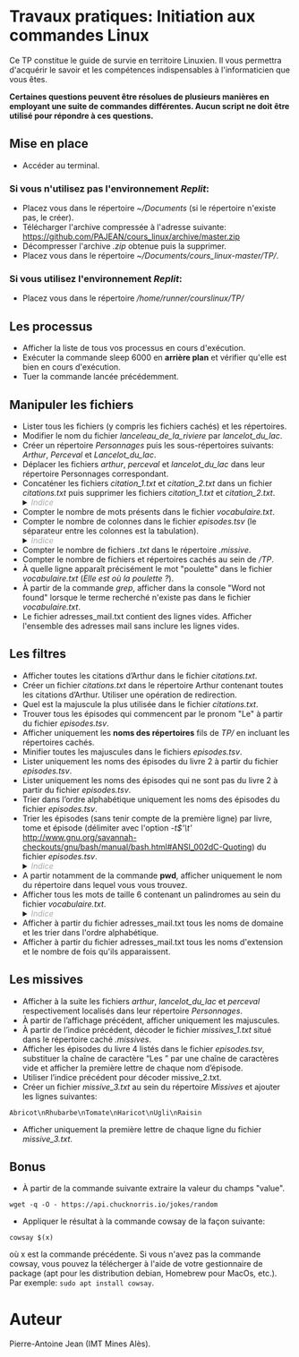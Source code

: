 # Travaux pratiques: Initiation aux commandes Linux

Ce TP constitue le guide de survie en territoire Linuxien. Il vous permettra d'acquérir le savoir et les compétences indispensables à l'informaticien que vous êtes.

**Certaines questions peuvent être résolues de plusieurs manières en employant une suite de commandes différentes. Aucun script ne doit être utilisé pour répondre à ces questions.**

## Mise en place

* Accéder au terminal.

### Si vous n'utilisez pas l'environnement *Replit*:

* Placez vous dans le répertoire *~/Documents* (si le répertoire n'existe pas, le créer).
* Télécharger l'archive compressée à l'adresse suivante: https://github.com/PAJEAN/cours_linux/archive/master.zip
* Décompresser l'archive *.zip* obtenue puis la supprimer.
* Placez vous dans le répertoire *~/Documents/cours_linux-master/TP/*.

### Si vous utilisez l'environnement *Replit*:
* Placez vous dans le répertoire */home/runner/courslinux/TP/*

## Les processus

* Afficher la liste de tous vos processus en cours d'exécution.
* Exécuter la commande sleep 6000 en **arrière plan** et vérifier qu'elle est bien en cours d'exécution.
* Tuer la commande lancée précédemment.

## Manipuler les fichiers

* Lister tous les fichiers (y compris les fichiers cachés) et les répertoires. 
* Modifier le nom du fichier *lanceleau_de_la_riviere* par *lancelot_du_lac*.
* Créer un répertoire *Personnages* puis les sous-répertoires suivants: *Arthur*, *Perceval* et *Lancelot_du_lac*.
* Déplacer les fichiers *arthur*, *perceval* et *lancelot_du_lac* dans leur répertoire Personnages correspondant.
* Concaténer les fichiers *citation_1.txt* et *citation_2.txt* dans un fichier *citations.txt* puis supprimer les fichiers *citation_1.txt* et *citation_2.txt*.
    <details>
        <summary><i style="color:#aaa">Indice</i></summary> 
        <i>Redirections des flux E/S.</i>
    </details>
* Compter le nombre de mots présents dans le fichier *vocabulaire.txt*.
* Compter le nombre de colonnes dans le fichier *episodes.tsv* (le séparateur entre les colonnes est la tabulation).
    <details>
        <summary><i style="color:#aaa">Indice</i></summary> 
        <i>Une tabulation est symbolisée par le caractère <b>\t</b> et un saut de ligne par le caractère <b>\n</b>.</i>
    </details>
* Compter le nombre de fichiers *.txt* dans le répertoire *.missive*.
* Compter le nombre de fichiers et répertoires cachés au sein de */TP*.
* À quelle ligne apparaît précisément le mot "poulette" dans le fichier *vocabulaire.txt* (*Elle est où la poulette ?*).
* À partir de la commande *grep*, afficher dans la console "Word not found" lorsque le terme recherché n'existe pas dans le fichier *vocabulaire.txt*.
* Le fichier adresses_mail.txt contient des lignes vides. Afficher l'ensemble des adresses mail sans inclure les lignes vides.

## Les filtres
* Afficher toutes les citations d’Arthur dans le fichier *citations.txt*.
* Créer un fichier *citations.txt* dans le répertoire Arthur contenant toutes les citations d’Arthur. Utiliser une opération de redirection.
* Quel est la majuscule la plus utilisée dans le fichier *citations.txt*.
* Trouver tous les épisodes qui commencent par le pronom "Le" à partir du fichier *episodes.tsv*.
* Afficher uniquement les **noms des répertoires** fils de *TP/* en incluant les répertoires cachés.
* Minifier toutes les majuscules dans le fichiers *episodes.tsv*.
* Lister uniquement les noms des épisodes du livre 2 à partir du fichier *episodes.tsv*.
* Lister uniquement les noms des épisodes qui ne sont pas du livre 2 à partir du fichier *episodes.tsv*.
* Trier dans l’ordre alphabétique uniquement les noms des épisodes du fichier *episodes.tsv*.
* Trier les épisodes (sans tenir compte de la première ligne) par livre, tome et épisode (délimiter avec l'option *-t$'\t'* http://www.gnu.org/savannah-checkouts/gnu/bash/manual/bash.html#ANSI_002dC-Quoting) du fichier *episodes.tsv*.
    <details>
        <summary><i style="color:#aaa">Indice</i></summary> 
        <i>L'option -k suivie d'un numéro de colonne permet de trier selon une colonne spécifique (l'option peut être employée plusieurs fois).</i>
    </details>
* A partir notamment de la commande **pwd**, afficher uniquement le nom du répertoire dans lequel vous vous trouvez.
* Afficher tous les mots de taille 6 contenant un palindromes au sein du fichier *vocabulaire.txt*.
    <details>
        <summary><i style="color:#aaa">Indice</i></summary> 
        <i>L’expression « (.)\1 » représente le motif « un caractère répété ».</i>
    </details>
* Afficher à partir du fichier adresses_mail.txt tous les noms de domaine et les trier dans l'ordre alphabétique.
* Afficher à partir du fichier adresses_mail.txt tous les noms d'extension et le nombre de fois qu'ils apparaissent.


## Les missives

* Afficher à la suite les fichiers *arthur*, *lancelot_du_lac* et *perceval* respectivement localisés dans leur répertoire *Personnages*.
* À partir de l’affichage précédent, afficher uniquement les majuscules.
* À partir de l’indice précédent, décoder le fichier *missives_1.txt* situé dans le répertoire caché *.missives*.
* Afficher les épisodes du livre 4 listés dans le fichier *episodes.tsv*, substituer la chaîne de caractère “Les ” par une chaîne de caractères vide et afficher la première lettre de chaque nom d’épisode.
* Utiliser l’indice précédent pour décoder missive_2.txt.
* Créer un fichier *missive_3.txt* au sein du répertoire *Missives* et ajouter les lignes suivantes:

`Abricot\nRhubarbe\nTomate\nHaricot\nUgli\nRaisin`

* Afficher uniquement la première lettre de chaque ligne du fichier *missive_3.txt*.

## Bonus

* À partir de la commande suivante extraire la valeur du champs "value".

`wget -q -O - https://api.chucknorris.io/jokes/random`

* Appliquer le résultat à la commande cowsay de la façon suivante:

`cowsay $(x)`

où x est la commande précédente. Si vous n'avez pas la commande cowsay, vous pouvez la télécherger à l'aide de votre gestionnaire de package (apt pour les distribution debian, Homebrew pour MacOs, etc.). Par exemple: `sudo apt install cowsay`.

# Auteur

Pierre-Antoine Jean (IMT Mines Alès).